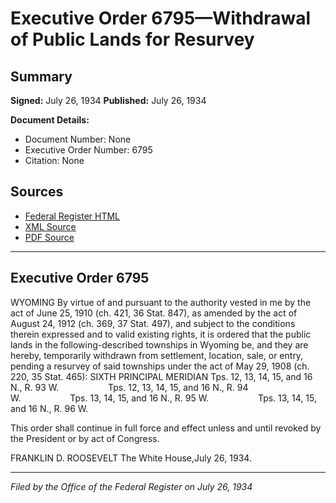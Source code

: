 # Executive Order 6795—Withdrawal of Public Lands for Resurvey

## Summary

**Signed:** July 26, 1934
**Published:** July 26, 1934

**Document Details:**
- Document Number: None
- Executive Order Number: 6795
- Citation: None

## Sources
- [Federal Register HTML](https://www.presidency.ucsb.edu/documents/executive-order-6795-withdrawal-public-lands-for-resurvey)
- [XML Source](None)
- [PDF Source](None)

---

## Executive Order 6795

WYOMING
By virtue of and pursuant to the authority vested in me by the act of June 25, 1910 (ch. 421, 36 Stat. 847), as amended by the act of August 24, 1912 (ch. 369, 37 Stat. 497), and subject to the conditions therein expressed and to valid existing rights, it is ordered that the public lands in the following-described townships in Wyoming be, and they are hereby, temporarily withdrawn from settlement, location, sale, or entry, pending a resurvey of said townships under the act of May 29, 1908 (ch. 220, 35 Stat. 465):
SIXTH PRINCIPAL MERIDIAN
Tps. 12, 13, 14, 15, and 16 N., R. 93 W.                    Tps. 12, 13, 14, 15, and 16 N., R. 94 W.                    Tps. 13, 14, 15, and 16 N., R. 95 W.                    Tps. 13, 14, 15, and 16 N., R. 96 W.

This order shall continue in full force and effect unless and until revoked by the President or by act of Congress.

FRANKLIN D. ROOSEVELT
The White House,July 26, 1934.

---

*Filed by the Office of the Federal Register on July 26, 1934*

